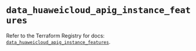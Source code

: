 # `data_huaweicloud_apig_instance_features`

Refer to the Terraform Registry for docs: [`data_huaweicloud_apig_instance_features`](https://registry.terraform.io/providers/huaweicloud/huaweicloud/1.71.1/docs/data-sources/apig_instance_features).
